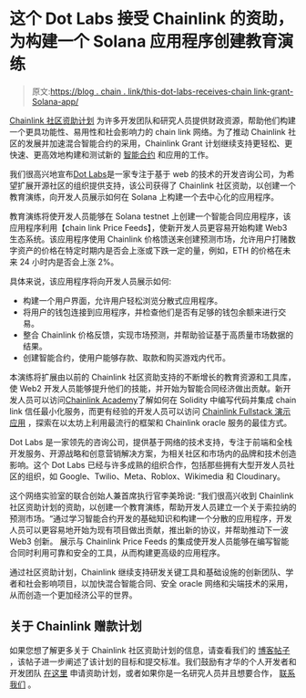# 这个 Dot Labs 接受 Chainlink 的资助，为构建一个 Solana 应用程序创建教育演练

> 原文:[https://blog . chain . link/this-dot-labs-receives-chain link-grant-Solana-app/](https://blog.chain.link/this-dot-labs-receives-chainlink-grant-solana-app/)

[Chainlink 社区资助计划](https://chain.link/community/grants) 为许多开发团队和研究人员提供财政资源，帮助他们构建一个更具功能性、易用性和社会影响力的 chain link 网络。为了推动 Chainlink 社区的发展并加速混合智能合约的采用，Chainlink Grant 计划继续支持更轻松、更快速、更高效地构建和测试新的 [智能合约](https://chain.link/education/smart-contracts) 和应用的工作。

我们很高兴地宣布[Dot Labs](https://www.thisdot.co/)是一家专注于基于 web 的技术的开发咨询公司，为希望扩展开源社区的组织提供支持，该公司获得了 Chainlink 社区资助，以创建一个教育演练，向开发人员展示如何在 Solana 上构建一个去中心化的应用程序。

教育演练将使开发人员能够在 Solana testnet 上创建一个智能合同应用程序，该应用程序利用[](https://chain.link/data-feeds)【chain link Price Feeds】，使新开发人员更容易开始构建 Web3 生态系统。该应用程序使用 Chainlink 价格馈送来创建预测市场，允许用户打赌数字资产的价格在特定时期内是否会上涨或下跌一定的量，例如，ETH 的价格在未来 24 小时内是否会上涨 2%。

具体来说，该应用程序将向开发人员展示如何:

*   构建一个用户界面，允许用户轻松浏览分散式应用程序。
*   将用户的钱包连接到应用程序，并检查他们是否有足够的钱包余额来进行交易。
*   整合 Chainlink 价格反馈，实现市场预测，并帮助验证基于高质量市场数据的结果。
*   创建智能合约，使用户能够存款、取款和购买游戏内代币。

本演练将扩展由以前的 Chainlink 社区资助支持的不断增长的教育资源和工具库，使 Web2 开发人员能够提升他们的技能，并开始为智能合同经济做出贡献。新开发人员可以访问[Chainlink Academy](https://www.chainlink.education/)了解如何在 Solidity 中编写代码并集成 chain link 信任最小化服务，而更有经验的开发人员可以访问 [Chainlink Fullstack 演示应用](https://github.com/hackbg/chainlink-fullstack) ，探索在以太坊上利用最流行的框架和 Chainlink oracle 服务的最佳方式。

Dot Labs 是一家领先的咨询公司，提供基于网络的技术支持，专注于前端和全栈开发服务、开源战略和创意营销解决方案，为相关社区和市场内的品牌和技术创造影响。这个 Dot Labs 已经与许多成熟的组织合作，包括那些拥有大型开发人员社区的组织，如 Google、Twilio、Meta、Roblox、Wikimedia 和 Cloudinary。

这个网络实验室的联合创始人兼首席执行官李美玲说: “我们很高兴收到 Chainlink 社区资助计划的资助，以创建一个教育演练，帮助开发人员建立一个关于索拉纳的预测市场。“通过学习智能合约开发的基础知识和构建一个分散的应用程序，开发人员可以更容易地开始为现有项目做出贡献，推出新的协议，并帮助推动下一波 Web3 创新。 展示与 Chainlink Price Feeds 的集成使开发人员能够在编写智能合同时利用可靠和安全的工具，从而构建更高级的应用程序。

通过社区资助计划，Chainlink 继续支持研发关键工具和基础设施的创新团队、学者和社会影响项目，以加快混合智能合同、安全 oracle 网络和尖端技术的采用，从而创造一个更加经济公平的世界。

## 关于 Chainlink 赠款计划

如果您想了解更多关于 Chainlink 社区资助计划的信息，请查看我们的 [博客帖子](https://blog.chain.link/introducing-the-chainlink-community-grant-program/) ，该帖子进一步阐述了该计划的目标和提交标准。我们鼓励有才华的个人开发者和开发团队 [在这里](https://chainlinkgrants.typeform.com/to/efEbsq) 申请资助计划，或者如果你是一名研究人员并且想要合作， [联系我们](/cdn-cgi/l/email-protection#384a5d4b5d594a5b50785b505951565451565354595a4b165b5755) 。